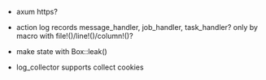 * axum https?
* action log records message_handler, job_handler, task_handler? only by macro with file!()/line!()/column!()?
* make state with Box::leak()

* log_collector supports collect cookies

